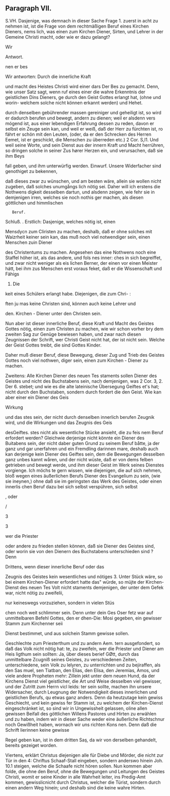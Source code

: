 

<!-- Seite 389 -->
Paragraph VII.
--------------

S.VH. Dasjenige, was demnach in dieser Sache Frage 1. zuerst in acht zu nehmen ist, ist die Frage von dem rechtmäßigen Beruf eines Kirchen Dieners, nems lich, was einen zum Kirchen Diener, Sirten, und Lehrer in der Gemeine Christi macht, oder wie er dazu gelangt?

Wir



Antwort.

nen er bes
<!-- Seite 390 -->
Wir antworten: Durch die innerliche Kraft

und macht des Heistes Christi wird einer dars Der Bes zu gemacht. Denn, wie unser Satz sagt, wenn ruf eines einer die wahre Erkenntnis der geistlichen Dins Dieners, ge durch den Geist Gottes erlangt hat, (ohne und worin- welchem solche nicht können erkannt werden) und Hehet.

durch denselben gebührender massen gereiniger und geheiligt ist, so wird er dadurch berufen und bewegt, andern zu dienen; weil er alsdenn vers mógend ist, aus einer lebendigen Erfahrung dessen zu reden, davon er selbst ein Zeuge sein kan, und weil er weiß, daß der Herr zu fürchten ist, ro fährt er schön mit den Leuten, (oder, da er den Schrecken des Herren Eemet, ist er geschickt, die Menschen zu überreden etc.) 2 Cor. S,I1. Und weil seine Worte, und sein Dienst aus der innern Kraft und Macht herrühren, so dringen solche in seiner Zus hører Herzen ein, und verursachen, daß sie ihm Beys

fall geben, und ihm unterwürfig werden. Einwurf. Unsere Widerfacher sind genothiget zu bekennen,

daß dieses zwar zu wünschen, und am besten wäre,
allein sie wollen nicht zugeben, daß solches unumgångs
 lich nötig sei. Daher will ich erstens die Nothwens
digkeit desselben dartun, und alsdenn zeigen, wie
fehr sie in demjenigen irren, welches sie noch nothis
ger machen, als diesen göttlichen und himmlischen

       Beruf.
Schluß. . Erstlich: Dasjenige, welches nötig ist, einen

Mensdycn zum Cliristen zu machen, deshalb, daß er ohne
solches mit Waizrheit keiner sein kan, das muß noch
viel notwendiger sein, einen Menschen zuin Diener

des Christentums zu machen. Angesehen das eine Nothwens noch eine Staffel höher ist, als das andere, und fols nes inner: ches in sich begreiffet, und zwar nicht weniger als eis lichen Berner, der einen vor einen Meister hátt, bei ihm zus Menschen erst voraus feket, daß er die Wissenschaft und Fähigs


1. Die
<!-- Seite 391 -->
keit eines Schülers erlangt habe. Diejenigen, die zum Chri- :

ften ju mas keine Christen sind, können auch keine Lehrer und

den. Kirchen - Diener unter den Christen sein.

Nun aber ist dieser innerliche Beruf, diese Kraft und Macht des Geistes Gottes nötig, einen zum Christen zu machen, wie wir schon vorher bry dem zweiten Sag zur Genüge bewiesen haben, und zwar nach diesen Zeugnissen der Schrift, wer Christi Geist nicht hat, der ist nicht sein. Welche der Geist Gottes treibt, die sind Gottes Kinder.

Daher muß dieser Beruf, diese Bewegung, dieser Zug und Trieb des Geistes Gottes noch viel nothwen, diger sein, einen zum Kirchen - Diener zu machen.

Zweitens: Alle Kirchen Diener des neuen Tes staments sollen Diener des Geistes und nicht des Buchstabens sein, nach demjenigen, was 2 Cor. 3, 2. Der 6. stebet; und wie es die alte lateinische Übersegung Geiftes et's hat; nicht durch den Buchstaben, sondern durch fordert die den Geist. Wie kan aber einer ein Diener des Geis

Wirkung

und das stes sein, der nicht durch denselben innerlich berufen Zeugnik wird, und die Wirkungen und das Zeugnis des Geis

desGeiftes. stes nicht als wesentliche Stücke ansieht, die zu feis nem Beruf erfordert werden? Gleichwie derjenige nicht könnte ein Diener des Buitabens sein, der nicht daber guten Grund zu seinem Beruf båtte, ja der ganz und gar unerfahren und ein Fremdling darinnen mare, deshalb auch kan derjenige kein Diener des Geiftes sein, dem die Bewegungen desselben ganz unbes kannt wåren, und der nicht wüste, daß er von dems felben getrieben und bewegt werde, und ihm dieser Geist im Werk seines Dienstes vorgienge. Ich möchs te gern wissen, wie diejenigen, die auf sich nehmen, bloß wegen eines äußerlichen Berufs Diener des Evangelium zu sein, (wie sie ineynen,) ohne daß sie im geringsten das Werk des Geistes, oder einen innerlis chen Beruf dazu bei sich selbst verspühren, sich selbst

, oder

/

3

3



wer die Priester
<!-- Seite 392 -->
oder andere zu frieden stellen können, daß sie Diener des Geistes sind, oder worin sie von den Dienern des Buchstabens unterschieden sind ? Denn

Drittens, wenn dieser innerliche Beruf oder das

Zeugnis des Geistes kein wesentliches und nötiges 3. Unter Stück wäre, so bei einem Kirchen-Diener erfordert hatte das" würde, so müjte der Kirchen-Dienst des neuen Tes Volt nicht staments demjenigen, der unter dem Gefek war, nicht nötig zu zweifelii,

nur keineswegs vorzuziehen, sondern in vielen Stüs

chen noch weit schlimmer sein. Denn unter dein Ges Oser fetz war auf unmittelbaren Befehl Gottes, den er dhen-Die: Mosi gegeben, ein gewisser Stamm zum Kirchenner seii

Dienst bestimmet, und aus solchein Stamm gewisse sollen.

Geschlechte zum Priesterthum und zu andern Aem. tern ausgefondert, so daß das Volk nicht nötig hat: te, zu zweifeln, wer die Priester und Diener am Heis ligthum sein sollten: Ja, über dieses berief GØtt, durch das unmittelbare Zcugniß seines Geistes, zu verschiedenen Zeiten, unterschiedene, sein Volk zu lelyren, zu unterrichten und zu bejiraffen, als den Sas muel, sen Tiatban, den Elias, den Elisa, den Jeremias, Amos, und viele andere Propheten mehr: Zillein jekt unter dem neuen Hund, da der Kirchens Dienst viel geistlicher, die Art und Weise desselben viel gewisser, und der Zutritt zum Herrn vicl leids: ter sein sollte, machen ihn unsere Widersacher, durch Leugnung der Notwendigkeit dieses innerlichen und geistlichen Berufs, qu etwas ganz anders. Denn da heutzutage kein gewiss Geschiecht, und kein gewiss fer Stamm ist, zu welchem der Kirchen-Dienst eingeschránket ist, so sind wir in Ungewissheit gelassen, oline allen gewissen Beifall des göttlichen Willens Pastores und Hirten zu erwählen und zu haben, indem wir in dieser Sache weder eine äußerliche Richtschnur noch Gewißheit haben, wornach wir uns richten Kons nen. Denn daß die Schrift lierinnen keine gewisse

<!-- Seite 393 -->

Regel geben kan, ist in dem dritten Saş, da wir von derselben gehandelt, bereits gezeiget worden.

Viertens, erklärt Christus diejenigen alle für Diebe und Mörder, die nicht zur Tür in den 4: Chriftus Schaaf-Stall eingeben, sondern anderswo hinein Joh. 10.1 steigen, welche die Schaafe nicht hören sollen. Nun kommen aber folde, die ohne den Beruf, ohne die Bewegungen und Leitungen des Geistes Christi, womit er seine Kinder in alle Wahrheit leiter, ins Predig-Amt kommen, gewisslicnicht durch Christus, welcher die Türist, sondern durch einen andern Weg hinein; und deshalb
 sind die keine wahre Hirten.

